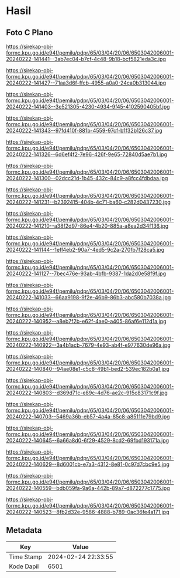 # Hasil

## Foto C Plano

https://sirekap-obj-formc.kpu.go.id/e94f/pemilu/pdpr/65/03/04/20/06/6503042006001-20240222-141441--3ab7ec04-b7cf-4c48-9b18-bcf5821eda3c.jpg

https://sirekap-obj-formc.kpu.go.id/e94f/pemilu/pdpr/65/03/04/20/06/6503042006001-20240222-141427--71aa3d6f-ffcb-4955-a0a0-24ca0b313044.jpg

https://sirekap-obj-formc.kpu.go.id/e94f/pemilu/pdpr/65/03/04/20/06/6503042006001-20240222-141403--3e521305-4230-4934-9f45-4102590405bf.jpg

https://sirekap-obj-formc.kpu.go.id/e94f/pemilu/pdpr/65/03/04/20/06/6503042006001-20240222-141343--97fd410f-881b-4559-97cf-b1f32b126c37.jpg

https://sirekap-obj-formc.kpu.go.id/e94f/pemilu/pdpr/65/03/04/20/06/6503042006001-20240222-141326--6d6ef4f2-7e96-426f-9e65-72840d5ae7b1.jpg

https://sirekap-obj-formc.kpu.go.id/e94f/pemilu/pdpr/65/03/04/20/06/6503042006001-20240222-141300--02dcc21d-1b45-432c-84c9-a8fcc4fdbdaa.jpg

https://sirekap-obj-formc.kpu.go.id/e94f/pemilu/pdpr/65/03/04/20/06/6503042006001-20240222-141231--b2392415-404b-4c71-ba60-c282d0437230.jpg

https://sirekap-obj-formc.kpu.go.id/e94f/pemilu/pdpr/65/03/04/20/06/6503042006001-20240222-141210--a38f2d97-86e4-4b20-885a-a8ea2d34f136.jpg

https://sirekap-obj-formc.kpu.go.id/e94f/pemilu/pdpr/65/03/04/20/06/6503042006001-20240222-141144--1eff4eb2-90a7-4ed5-9c2a-270fb7f28ca5.jpg

https://sirekap-obj-formc.kpu.go.id/e94f/pemilu/pdpr/65/03/04/20/06/6503042006001-20240222-141127--7bec476e-93ab-4bfb-9387-1da2d0e58f9f.jpg

https://sirekap-obj-formc.kpu.go.id/e94f/pemilu/pdpr/65/03/04/20/06/6503042006001-20240222-141033--66aa9198-9f2e-46b9-86b3-abc580b7038a.jpg

https://sirekap-obj-formc.kpu.go.id/e94f/pemilu/pdpr/65/03/04/20/06/6503042006001-20240222-140952--a8eb7f2b-e62f-4ae0-a405-86af6e112d1a.jpg

https://sirekap-obj-formc.kpu.go.id/e94f/pemilu/pdpr/65/03/04/20/06/6503042006001-20240222-140922--3a4b1acb-7679-4e93-ab4f-e977630de96a.jpg

https://sirekap-obj-formc.kpu.go.id/e94f/pemilu/pdpr/65/03/04/20/06/6503042006001-20240222-140840--94ae08e1-c5c8-49b1-bed2-539ec182b0a1.jpg

https://sirekap-obj-formc.kpu.go.id/e94f/pemilu/pdpr/65/03/04/20/06/6503042006001-20240222-140803--d369d71c-e89c-4d76-ae2c-915c83171c9f.jpg

https://sirekap-obj-formc.kpu.go.id/e94f/pemilu/pdpr/65/03/04/20/06/6503042006001-20240222-140703--5469a36b-eb57-4a4a-85c8-a85111e79bd9.jpg

https://sirekap-obj-formc.kpu.go.id/e94f/pemilu/pdpr/65/03/04/20/06/6503042006001-20240222-140645--6a66a8d0-6f29-4529-8cd2-69fbd193171a.jpg

https://sirekap-obj-formc.kpu.go.id/e94f/pemilu/pdpr/65/03/04/20/06/6503042006001-20240222-140629--8d6001cb-e7a3-4312-8e81-0c97d7cbc9e5.jpg

https://sirekap-obj-formc.kpu.go.id/e94f/pemilu/pdpr/65/03/04/20/06/6503042006001-20240222-140559--bdb059fa-9a6a-442b-89a7-d872277c1775.jpg

https://sirekap-obj-formc.kpu.go.id/e94f/pemilu/pdpr/65/03/04/20/06/6503042006001-20240222-140523--8fb2d32e-9586-4888-b789-0ac36fe4a171.jpg


## Metadata

| Key        | Value               |
| ---------- | ------------------- |
| Time Stamp | 2024-02-24 22:33:55 |
| Kode Dapil | 6501                |



